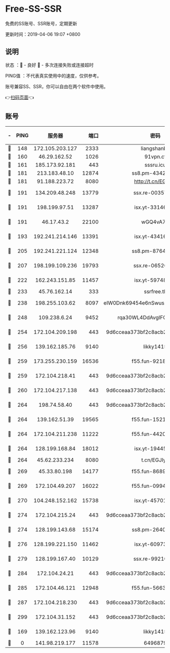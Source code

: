 # Free-SS-SSR

免费的SS账号、SSR账号，定期更新

更新时间：2019-04-06 19:07 +0800

## 说明

状态     ：🙂 - 良好 🙁 - 多次连接失败或连接超时

PING值   ：不代表真实使用中的速度，仅供参考。

账号兼容SS、SSR，你可以自由在两个软件中使用。

👉[扫码页面](https://liesauer.github.io/Free-SS-SSR/)👈

## 账号

|-|PING|服务器|端口|密码|加密方式|区域|
|:----:|:----:|:-----:|-----:|:----:|:----:|:----:|
|🙂|148|172.105.203.127|2333|liangshanbo|chacha20|JP|
|🙂|160|46.29.162.52|1026|91vpn.cf|rc4-md5|RU|
|🙂|161|185.173.92.181|443|sssru.icu|rc4-md5|RU|
|🙂|181|213.183.48.10|12874|ss8.pm-43426008|rc4-md5|RU|
|🙂|181|91.188.223.72|8080|http://t.cn/EGJIyrl|rc4-md5|RU|
|🙂|191|134.209.48.248|13779|ssx.re-00357736|aes-256-cfb|US|
|🙂|191|198.199.97.51|13287|isx.yt-33146558|aes-256-cfb|US|
|🙂|191|46.17.43.2|22100|wGQ4vA7D|aes-256-gcm|RU|
|🙂|193|192.241.214.146|13391|isx.yt-43416690|aes-256-cfb|US|
|🙂|205|192.241.221.124|12348|ss8.pm-87649269|aes-256-cfb|US|
|🙂|207|198.199.109.236|19793|ssx.re-06520908|aes-256-cfb|US|
|🙂|222|162.243.151.85|11457|isx.yt-59748664|aes-256-cfb|US|
|🙂|233|45.76.162.14|333|ssrfree.tk|rc4|SG|
|🙂|238|198.255.103.62|8097|eIW0Dnk69454e6nSwuspv9DmS201tQ0D|aes-256-cfb|US|
|🙂|248|109.238.6.24|9452|rqa30WL4DdAvgIFG6Fs3znzTa|aes-256-cfb|FR|
|🙂|254|172.104.209.198|443|9d6cceaa373bf2c8acb22e60b6a58be6|aes-256-cfb|US|
|🙂|256|139.162.185.76|9140|likky1415|aes-256-cfb|DE|
|🙂|259|173.255.230.159|16536|f55.fun-92182814|aes-256-cfb|US|
|🙂|259|172.104.218.41|443|9d6cceaa373bf2c8acb22e60b6a58be6|aes-256-cfb|US|
|🙂|260|172.104.217.138|443|9d6cceaa373bf2c8acb22e60b6a58be6|aes-256-cfb|US|
|🙂|264|198.74.58.40|443|9d6cceaa373bf2c8acb22e60b6a58be6|aes-256-cfb|US|
|🙂|264|139.162.51.39|19565|f55.fun-15213157|aes-256-cfb|SG|
|🙂|264|172.104.211.238|11222|f55.fun-44203317|aes-256-cfb|US|
|🙂|264|128.199.168.84|18012|isx.yt-19445706|aes-256-cfb|SG|
|🙂|264|45.62.233.234|8080|t.cn/EGJIyrl|rc4-md5|CA|
|🙂|269|45.33.80.198|14177|f55.fun-86891578|aes-256-cfb|US|
|🙂|269|172.104.49.207|16022|f55.fun-09944277|aes-256-cfb|SG|
|🙂|270|104.248.152.162|15738|isx.yt-45701384|aes-256-cfb|SG|
|🙂|274|172.104.215.24|443|9d6cceaa373bf2c8acb22e60b6a58be6|aes-256-cfb|US|
|🙂|274|128.199.143.68|15174|ss8.pm-26403266|aes-256-cfb|SG|
|🙂|276|128.199.221.150|11462|isx.yt-60973464|aes-256-cfb|SG|
|🙂|279|128.199.167.40|10129|ssx.re-99210483|aes-256-cfb|SG|
|🙂|284|172.104.24.21|443|9d6cceaa373bf2c8acb22e60b6a58be6|aes-256-cfb|US|
|🙂|285|172.104.46.121|12948|f55.fun-56631452|aes-256-cfb|SG|
|🙂|287|172.104.218.230|443|9d6cceaa373bf2c8acb22e60b6a58be6|aes-256-cfb|US|
|🙂|299|172.104.31.152|443|9d6cceaa373bf2c8acb22e60b6a58be6|aes-256-cfb|US|
|🙂|169|139.162.123.96|9140|likky1415|aes-256-cfb|JP|
|🙁|0|141.98.219.177|11578|6496879|chacha20|US|
